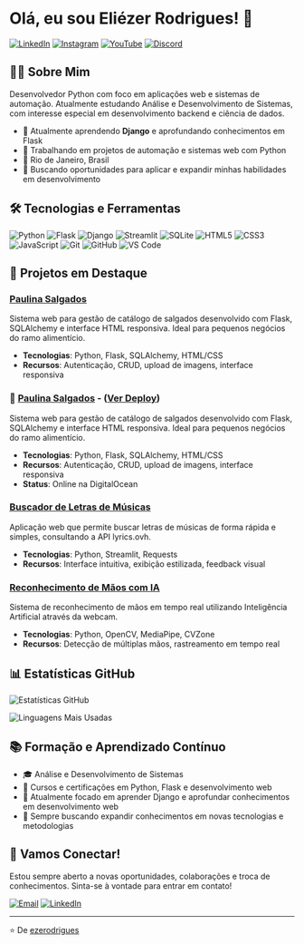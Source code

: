 # Olá, eu sou Eliézer Rodrigues! 👋

[![LinkedIn](https://img.shields.io/badge/LinkedIn-0077B5?style=for-the-badge&logo=linkedin&logoColor=white)](https://www.linkedin.com/in/ezerodrigues)
[![Instagram](https://img.shields.io/badge/Instagram-E4405F?style=for-the-badge&logo=instagram&logoColor=white)](https://www.instagram.com/ezerodrigues)
[![YouTube](https://img.shields.io/badge/YouTube-FF0000?style=for-the-badge&logo=youtube&logoColor=white)](https://www.youtube.com/ezerodrigues)
[![Discord](https://img.shields.io/badge/Discord-7289DA?style=for-the-badge&logo=discord&logoColor=white)](https://discord.com/users/ezerodrigues)

## 👨‍💻 Sobre Mim

Desenvolvedor Python com foco em aplicações web e sistemas de automação. Atualmente estudando Análise e Desenvolvimento de Sistemas, com interesse especial em desenvolvimento backend e ciência de dados.

- 🌱 Atualmente aprendendo **Django** e aprofundando conhecimentos em Flask
- 🔭 Trabalhando em projetos de automação e sistemas web com Python
- 📍 Rio de Janeiro, Brasil
- 💼 Buscando oportunidades para aplicar e expandir minhas habilidades em desenvolvimento

## 🛠️ Tecnologias e Ferramentas

![Python](https://img.shields.io/badge/Python-3776AB?style=for-the-badge&logo=python&logoColor=white)
![Flask](https://img.shields.io/badge/Flask-000000?style=for-the-badge&logo=flask&logoColor=white)
![Django](https://img.shields.io/badge/Django-092E20?style=for-the-badge&logo=django&logoColor=white)
![Streamlit](https://img.shields.io/badge/Streamlit-FF4B4B?style=for-the-badge&logo=streamlit&logoColor=white)
![SQLite](https://img.shields.io/badge/SQLite-07405E?style=for-the-badge&logo=sqlite&logoColor=white)
![HTML5](https://img.shields.io/badge/HTML5-E34F26?style=for-the-badge&logo=html5&logoColor=white)
![CSS3](https://img.shields.io/badge/CSS3-1572B6?style=for-the-badge&logo=css3&logoColor=white)
![JavaScript](https://img.shields.io/badge/JavaScript-F7DF1E?style=for-the-badge&logo=javascript&logoColor=black)
![Git](https://img.shields.io/badge/Git-F05032?style=for-the-badge&logo=git&logoColor=white)
![GitHub](https://img.shields.io/badge/GitHub-100000?style=for-the-badge&logo=github&logoColor=white)
![VS Code](https://img.shields.io/badge/VS_Code-0078D4?style=for-the-badge&logo=visual%20studio%20code&logoColor=white)

## 🚀 Projetos em Destaque

### [Paulina Salgados](https://github.com/ezerodrigues/paulina-salgados)
Sistema web para gestão de catálogo de salgados desenvolvido com Flask, SQLAlchemy e interface HTML responsiva. Ideal para pequenos negócios do ramo alimentício.
- **Tecnologias**: Python, Flask, SQLAlchemy, HTML/CSS
- **Recursos**: Autenticação, CRUD, upload de imagens, interface responsiva
### 🥐 [Paulina Salgados](https://github.com/ezerodrigues/paulina-salgados ) - ([Ver Deploy](https://paulina-app-hmgir.ondigitalocean.app/ ))

Sistema web para gestão de catálogo de salgados desenvolvido com Flask, SQLAlchemy e interface HTML responsiva. Ideal para pequenos negócios do ramo alimentício.

*   **Tecnologias**: Python, Flask, SQLAlchemy, HTML/CSS
*   **Recursos**: Autenticação, CRUD, upload de imagens, interface responsiva
*   **Status**: Online na DigitalOcean


### [Buscador de Letras de Músicas](https://github.com/ezerodrigues/projeto-letra-musica)
Aplicação web que permite buscar letras de músicas de forma rápida e simples, consultando a API lyrics.ovh.
- **Tecnologias**: Python, Streamlit, Requests
- **Recursos**: Interface intuitiva, exibição estilizada, feedback visual

### [Reconhecimento de Mãos com IA](https://github.com/ezerodrigues/projeto_ia)
Sistema de reconhecimento de mãos em tempo real utilizando Inteligência Artificial através da webcam.
- **Tecnologias**: Python, OpenCV, MediaPipe, CVZone
- **Recursos**: Detecção de múltiplas mãos, rastreamento em tempo real

## 📊 Estatísticas GitHub

![Estatísticas GitHub](https://github-readme-stats.vercel.app/api?username=ezerodrigues&show_icons=true&theme=radical)

![Linguagens Mais Usadas](https://github-readme-stats.vercel.app/api/top-langs/?username=ezerodrigues&layout=compact&theme=radical)

## 📚 Formação e Aprendizado Contínuo

- 🎓 Análise e Desenvolvimento de Sistemas
- 📘 Cursos e certificações em Python, Flask e desenvolvimento web
- 🌱 Atualmente focado em aprender Django e aprofundar conhecimentos em desenvolvimento web
- 📖 Sempre buscando expandir conhecimentos em novas tecnologias e metodologias

## 🤝 Vamos Conectar!

Estou sempre aberto a novas oportunidades, colaborações e troca de conhecimentos. Sinta-se à vontade para entrar em contato!

[![Email](https://img.shields.io/badge/Email-D14836?style=for-the-badge&logo=gmail&logoColor=white)](mailto:ezerodrigues.dev@gmail.com)
[![LinkedIn](https://img.shields.io/badge/LinkedIn-0077B5?style=for-the-badge&logo=linkedin&logoColor=white)](https://www.linkedin.com/in/ezerodrigues)

---

⭐️ De [ezerodrigues](https://github.com/ezerodrigues)
